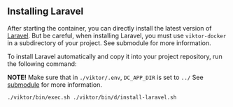 ## Installing Laravel
After starting the container, you can directly install the latest version of [Laravel](https://laravel.com). But be careful, when installing Laravel, you must use `viktor-docker` in a subdirectory of your project. See submodule for more information.

To install Laravel automatically and copy it into your project repository, run the following command:

**NOTE!** Make sure that in `./viktor/.env`, `DC_APP_DIR` is set to `../` See [submodule](/submodule.md) for more information.

```bash
./viktor/bin/exec.sh ./viktor/bin/d/install-laravel.sh
```
